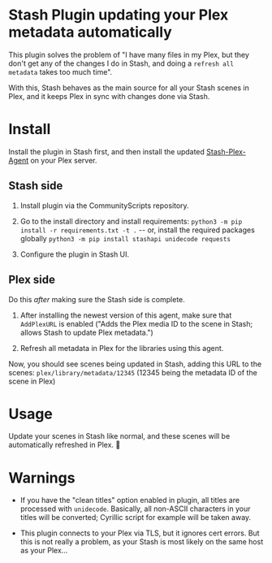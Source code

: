 # Stash Plugin updating your Plex metadata automatically

This plugin solves the problem of "I have many files in my Plex, but they don't get any of the changes I do in Stash, and doing a `refresh all metadata` takes too much time".

With this, Stash behaves as the main source for all your Stash scenes in Plex, and it keeps Plex in sync with changes done via Stash.



# Install

Install the plugin in Stash first, and then install the updated [Stash-Plex-Agent](https://github.com/Darklyter/StashPlexAgent.bundle) on your Plex server.

## Stash side

1. Install plugin via the CommunityScripts repository.

2. Go to the install directory and install requirements: `python3 -m pip install -r requirements.txt -t .` -- or, install the required packages globally `python3 -m pip install stashapi unidecode requests`

3. Configure the plugin in Stash UI.

## Plex side

Do this *after* making sure the Stash side is complete.

1. After installing the newest version of this agent, make sure that `AddPlexURL` is enabled ("Adds the Plex media ID to the scene in Stash; allows Stash to update Plex metadata.")

2. Refresh all metadata in Plex for the libraries using this agent.

Now, you should see scenes being updated in Stash, adding this URL to the scenes: `plex/library/metadata/12345` (12345 being the metadata ID of the scene in Plex)

# Usage

Update your scenes in Stash like normal, and these scenes will be automatically refreshed in Plex. 🎉

# Warnings
- If you have the "clean titles" option enabled in plugin, all titles are processed with `unidecode`.  Basically, all non-ASCII characters in your titles will be converted; Cyrillic script for example will be taken away.

- This plugin connects to your Plex via TLS, but it ignores cert errors.  But this is not really a problem, as your Stash is most likely on the same host as your Plex...
